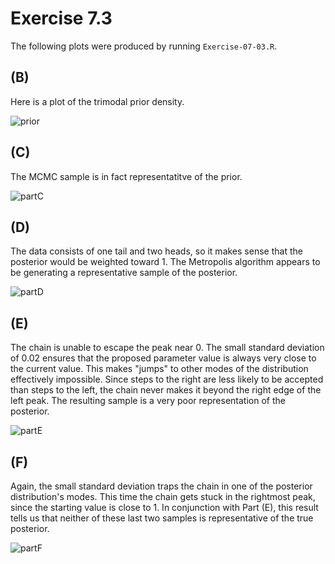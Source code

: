 # Exercise 7.3

The following plots were produced by running `Exercise-07-03.R`.

## (B)

Here is a plot of the trimodal prior density.

![prior](Exercise-07-03-B.png) 

## (C)

The MCMC sample is in fact representatitve of the prior.

![partC](Exercise-07-03cSD0.2Init0.01.png)

## (D)

The data consists of one tail and two heads, so it makes sense that the posterior would be weighted toward 1. The Metropolis algorithm appears to be generating a representative sample of the posterior.

![partD](Exercise-07-03dSD0.2Init0.01.png)

## (E)

The chain is unable to escape the peak near 0. The small standard deviation of 0.02 ensures that the proposed parameter value is always very close to the current value. This makes "jumps" to other modes of the distribution effectively impossible. Since steps to the right are less likely to be accepted than steps to the left, the chain never makes it beyond the right edge of the left peak. The resulting sample is a very poor representation of the posterior.

![partE](Exercise-07-03eSD0.02Init0.01.png)

## (F)

Again, the small standard deviation traps the chain in one of the posterior distribution's modes. This time the chain gets stuck in the rightmost peak, since the starting value is close to 1. In conjunction with Part (E), this result tells us that neither of these last two samples is representative of the true posterior.

![partF](Exercise-07-03fSD0.02Init0.99.png)